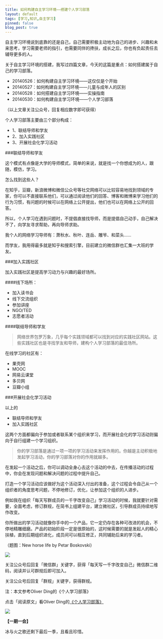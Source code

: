 ```yaml
---
title: 如何构建自主学习环境——搭建个人学习部落
layout: default
tags: [学习,知识,自主学习]
pinned: false
blog_post: true
---
```


自主学习环境说到底靠的还是自己，自己需要积极主动地为自己的进步、兴趣和未来思考，学习需要老师的指引，也需要同伴的搀扶，成长之后，你也有负起责任去辅导更多的人。

关于自主学习环境的搭建，我写过四篇文章，今天的这篇是重点：如何搭建属于自己的学习部落。

- 20140526：如何构建自主学习环境——这仅仅是个开始
- 20140527：如何构建自主学习环境——儿童与成年人的区别
- 20140528：如何搭建自主学习环境——实操指南
- 20140530：如何构建自主学习环境——个人学习部落

（以上文章关注公众号，回复相应数字即可获得）

个人学习部落主要由三个部分构成：

- 1、联结导师和学友
- 2、加入实践社区
- 3、开展社会化学习活动

###联结导师和学友

这个模式有点像是大学的导师模式，简单的来说，就是找一个你想成为的人，跟随，模仿，学习。

怎么找到这些人？

在知乎，豆瓣，新浪微博和微信公众号等社交网络可以比较容易地找到领域的专家，你可以不直接联系他们，可以通过阅读他们的回答、博客和微博来学习他们的行为习惯，有问题的时候可以在网络上公开提出，他们也可以在网络上公开的回答。

所以，个人学习在遇到问题时，不提倡直接找导师，而是提倡自己动手，自己解决不了，向学友寻求帮助，再向导师求助。

我个人的网络学习导师有：萧秋水、秋叶、连岳、雕爷、和菜头……

而学友，我用得最多就是知乎和搜索引擎，目前建立的微信群也汇集一大班的学友。

###加入实践社区

加入实践社区是提高学习动力与兴趣的最好场所。

####线下场所：

- 加入读书会
- 线下交流组织
- 参加讲座
- NGO/TED
- 志愿者活动

####联结导师和学友

>网络世界包罗万象，几乎每个实践领域都可以找到对应的实践社区网站。这些实践社区也是寻找学友和导师，建构个人学习部落的最佳场所。

在线学习的社区有：

- 果壳网
- MOOC
- 网易云课堂
- 多贝网
- 豆瓣小组


###开展社会化学习活动

以上的

- 联结导师和学友
- 加入实践社区

这两个方面都偏向于参加或者联系某个组织来学习，而开展社会化的学习活动则偏向于自行组建一个学习组织。

>你的学习部落是通过一项一项的学习活动来发挥作用的。你越是主动积极地发起学习活动，你的学习部落对你的作用就越多。

在发起一个活动之后，你可以调动全身心去这个活动的中去，在传播活动的过程中，你会在发现问题和解决问题的过程中提升自己。

打造一个学习活动应该做好为这个活动深入付出的准备，这个过程会令自己从一个组织者的角度思考问题，不停地修订，优化，让参加这个组织的人进步。

例如我在组织「每天写群成员的一千字改变自己」学习活动的时候，我就要针对需要，全面考虑，修订群规，在简书上组建平台，建立微社区，引导群成员持续地写作改变。

你所做出的学习活动就像你手中的一个产品，它一定仍存在各种可改进的机会，不停地精雕细磨。产品的初始阶段一定是很原始的，这时候需要的就是发起人的精心扶植，直到后期组织进化，成员间可以相互修正，共同辅助后来的学习者。



（题图：New horse life by Petar Boskovski）

![](http://pic.yupoo.com/vankos_v/DMJiv6i8/mHDSX.png)

关注公众号后回复「微信群」关键字，获得「每天写一千字改变自己」微信群二维码，阅读并认可群规后即可加入。

关注公众号后回复「群规」关键字，获得群规。

注：本文参考Oliver Ding的《个人学习部落》

点击「阅读原文」看Oliver Ding的[《个人学习部落》](http://joinwee.com/lesson/44/)

![](http://pic.yupoo.com/vankos_v/DOMQ5v84/HtU20.png)

**【一期一会】**

冰与火之歌还剩下最后一季，且看且珍惜。
